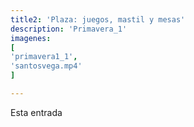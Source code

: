 ```yaml
---
title2: 'Plaza: juegos, mastil y mesas'
description: 'Primavera_1'
imagenes: 
[
'primavera1_1',
'santosvega.mp4'
]

---
```


Esta entrada 